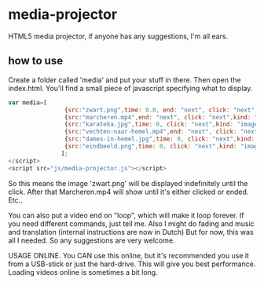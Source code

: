 # media-projector
HTML5 media projector, if anyone has any suggestions, I'm all ears.

## how to use
Create a folder called 'media' and put your stuff in there.
Then open the index.html.
You'll find a small piece of javascript specifying what to display.

```javascript
var media=[
				{src:"zwart.png",time: 0.0, end: "next", click: "next",kind: "image"},
				{src:"marcheren.mp4",end: "next", click: "next",kind: "video"},
				{src:"karateka.jpg",time: 0, click: "next",kind: "image"},
				{src:"vechten-naar-hemel.mp4",end: "next", click: "next",kind: "video"},
				{src:"dames-in-hemel.jpg",time: 0, click: "next",kind: "image"},
				{src:"eindbeeld.png",time: 0, click: "next",kind: "image"}
			   ];
</script>
<script src="js/media-projector.js"></script>
```
So this means the image 'zwart.png' will be displayed indefinitely until the click.
After that Marcheren.mp4 will show until it's either clicked or ended.
Etc..

You can also put a video end on "loop", which will make it loop forever.
If you need different commands, just tell me.
Also I might do fading and music and translation (internal instructions are now in Dutch)
But for now, this was all I needed. So any suggestions are very welcome.

USAGE ONLINE.
You CAN use this online, but it's recommended you use it from a USB-stick or just the hard-drive.
This will give you best performance. Loading videos online is sometimes a bit long.

